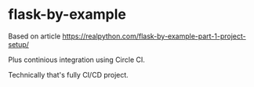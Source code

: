 # flask-by-example

Based on article https://realpython.com/flask-by-example-part-1-project-setup/

Plus continious integration using Circle CI.

Technically that's fully CI/CD project.
